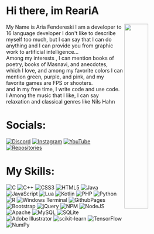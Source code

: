 # Hi there, im ReariA
<img align="right" src="https://s6.uupload.ir/files/a_2281878fdcf82ee2866b8004f8e47ae9_s4dc.gif" width="36%" />
My Name is Aria Fendereski I am a developer to 16 language developer I don't like to describe myself too much, but I can say that I can do anything and I can provide you from graphic work to artificial intelligence...<br>
Among my interests , I can mention books of poetry, books of Masnavi, and anecdotes, which I love, and among my favorite colors I can mention green, purple, and pink, and my favorite games are FPS or shooters.<br>
and in my free time, I write code and use code.<br>
I Among the music that I like, I can say relaxation and classical genres like Nils Hahn

# Socials:
[![Discord](https://img.shields.io/badge/Discord%20MoDeW-%23926e40.svg?logo=discord&logoColor=black&style=for-the-badge)](https://discord.gg/qeFXMbGqt4) [![Instagram](https://img.shields.io/badge/Instagram%20MoDeW-%23926e40.svg?logo=Instagram&logoColor=black&style=for-the-badge)](https://instagram.com/modewbbx) [![YouTube](https://img.shields.io/badge/Youtube%20MoDeW-%23926e40.svg?logo=YouTube&logoColor=black&style=for-the-badge)](https://youtube.com/@MoDeW) [![Repositories](https://img.shields.io/badge/Repositories%20MoDeW-%23926e40.svg?logo=github&logoColor=black&style=for-the-badge)](https://github.com/rearia0?tab=repositories) 

# My Skills:
![C](https://img.shields.io/badge/c-%23926e40.svg?style=for-the-badge&logo=c&logoColor=black) ![C++](https://img.shields.io/badge/c++-%23926e40.svg?style=for-the-badge&logo=c%2B%2B&logoColor=black) ![CSS3](https://img.shields.io/badge/css3-%23926e40.svg?style=for-the-badge&logo=css3&logoColor=black) ![HTML5](https://img.shields.io/badge/html5-%23926e40.svg?style=for-the-badge&logo=html5&logoColor=black) ![Java](https://img.shields.io/badge/java-%23926e40.svg?style=for-the-badge&logo=openjdk&logoColor=black) ![JavaScript](https://img.shields.io/badge/javascript-%23926e40.svg?style=for-the-badge&logo=javascript&logoColor=black) ![Lua](https://img.shields.io/badge/lua-%23926e40.svg?style=for-the-badge&logo=lua&logoColor=black) ![Kotlin](https://img.shields.io/badge/kotlin-%23926e40.svg?style=for-the-badge&logo=kotlin&logoColor=black) ![PHP](https://img.shields.io/badge/php-%23926e40.svg?style=for-the-badge&logo=php&logoColor=black) ![Python](https://img.shields.io/badge/python-926e40?style=for-the-badge&logo=python&logoColor=black) ![R](https://img.shields.io/badge/r-%23926e40.svg?style=for-the-badge&logo=r&logoColor=black) ![Windows Terminal](https://img.shields.io/badge/Windows%20Terminal-%23926e40.svg?style=for-the-badge&logo=windows-terminal&logoColor=black) ![GithubPages](https://img.shields.io/badge/github%20pages-926e40?style=for-the-badge&logo=github&logoColor=black) ![Bootstrap](https://img.shields.io/badge/bootstrap-%23926e40.svg?style=for-the-badge&logo=bootstrap&logoColor=black) ![jQuery](https://img.shields.io/badge/jquery-%23926e40.svg?style=for-the-badge&logo=jquery&logoColor=black) ![NPM](https://img.shields.io/badge/NPM-%23926e40.svg?style=for-the-badge&logo=npm&logoColor=black) ![NodeJS](https://img.shields.io/badge/node.js-926e40?style=for-the-badge&logo=node.js&logoColor=black) ![Apache](https://img.shields.io/badge/apache-%23926e40.svg?style=for-the-badge&logo=apache&logoColor=black) ![MySQL](https://img.shields.io/badge/mysql-%23926e40.svg?style=for-the-badge&logo=mysql&logoColor=black) ![SQLite](https://img.shields.io/badge/sqlite-%23926e40.svg?style=for-the-badge&logo=sqlite&logoColor=black) ![Adobe Illustrator](https://img.shields.io/badge/adobe%20illustrator-%23926e40.svg?style=for-the-badge&logo=adobe%20illustrator&logoColor=black) ![scikit-learn](https://img.shields.io/badge/scikit--learn-%23926e40.svg?style=for-the-badge&logo=scikit-learn&logoColor=black) ![TensorFlow](https://img.shields.io/badge/TensorFlow-%23926e40.svg?style=for-the-badge&logo=TensorFlow&logoColor=black) ![NumPy](https://img.shields.io/badge/numpy-%23926e40.svg?style=for-the-badge&logo=numpy&logoColor=black)
